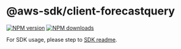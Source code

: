 # @aws-sdk/client-forecastquery

[![NPM version](https://img.shields.io/npm/v/@aws-sdk/client-forecastquery/beta.svg)](https://www.npmjs.com/package/@aws-sdk/client-forecastquery)
[![NPM downloads](https://img.shields.io/npm/dm/@aws-sdk/client-forecastquery.svg)](https://www.npmjs.com/package/@aws-sdk/client-forecastquery)

For SDK usage, please step to [SDK readme](https://github.com/aws/aws-sdk-js-v3).
